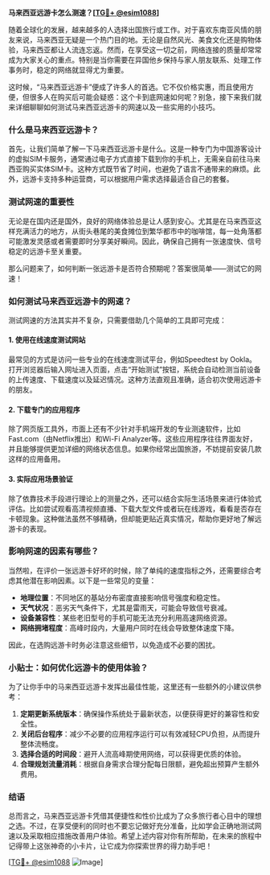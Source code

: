 **马来西亚远游卡怎么测速？[[TG💪+ @esim1088](https://t.me/s/esim1088)]**

随着全球化的发展，越来越多的人选择出国旅行或工作。对于喜欢东南亚风情的朋友来说，马来西亚无疑是一个热门目的地。无论是自然风光、美食文化还是购物体验，马来西亚都让人流连忘返。然而，在享受这一切之前，网络连接的质量却常常成为大家关心的重点。特别是当你需要在异国他乡保持与家人朋友联系、处理工作事务时，稳定的网络就显得尤为重要。

这时候，“马来西亚远游卡”便成了许多人的首选。它不仅价格实惠，而且使用方便，但很多人在购买后可能会疑惑：这个卡到底网速如何呢？别急，接下来我们就来详细聊聊如何测试马来西亚远游卡的网速以及一些实用的小技巧。

### 什么是马来西亚远游卡？

首先，让我们简单了解一下马来西亚远游卡是什么。这是一种专门为中国游客设计的虚拟SIM卡服务，通常通过电子方式直接下载到你的手机上，无需亲自前往马来西亚购买实体SIM卡。这种方式既节省了时间，也避免了语言不通带来的麻烦。此外，远游卡支持多种运营商，可以根据用户需求选择最适合自己的套餐。

### 测试网速的重要性

无论是在国内还是国外，良好的网络体验总是让人感到安心。尤其是在马来西亚这样充满活力的地方，从街头巷尾的美食摊位到繁华都市中的咖啡馆，每一处角落都可能激发灵感或者需要即时分享美好瞬间。因此，确保自己拥有一张速度快、信号稳定的远游卡至关重要。

那么问题来了，如何判断一张远游卡是否符合预期呢？答案很简单——测试它的网速！

### 如何测试马来西亚远游卡的网速？

测试网速的方法其实并不复杂，只需要借助几个简单的工具即可完成：

#### 1. 使用在线速度测试网站

最常见的方式是访问一些专业的在线速度测试平台，例如Speedtest by Ookla。打开浏览器后输入网址进入页面，点击“开始测试”按钮，系统会自动检测当前设备的上传速度、下载速度以及延迟情况。这种方法直观且准确，适合初次使用远游卡的朋友。

#### 2. 下载专门的应用程序

除了网页版工具外，市面上还有不少针对手机端开发的专业测速软件，比如Fast.com（由Netflix推出）和Wi-Fi Analyzer等。这些应用程序往往界面友好，并且能够提供更加详细的网络状态信息。如果你经常出国旅游，不妨提前安装几款这样的应用备用。

#### 3. 实际应用场景验证

除了依靠技术手段进行理论上的测量之外，还可以结合实际生活场景来进行体验式评估。比如尝试观看高清视频直播、下载大型文件或者玩在线游戏，看看是否存在卡顿现象。这种做法虽然不够精确，但却能更贴近真实情况，帮助你更好地了解远游卡的表现。

### 影响网速的因素有哪些？

当然啦，在评价一张远游卡好坏的时候，除了单纯的速度指标之外，还需要综合考虑其他潜在影响因素。以下是一些常见的变量：

- **地理位置**：不同地区的基站分布密度直接影响信号强度和稳定性。
- **天气状况**：恶劣天气条件下，尤其是雷雨天，可能会导致信号衰减。
- **设备兼容性**：某些老旧型号的手机可能无法充分利用高速网络资源。
- **网络拥堵程度**：高峰时段内，大量用户同时在线会导致整体速度下降。

因此，在选购远游卡时务必注意这些细节，以免造成不必要的困扰。

### 小贴士：如何优化远游卡的使用体验？

为了让你手中的马来西亚远游卡发挥出最佳性能，这里还有一些额外的小建议供参考：

1. **定期更新系统版本**：确保操作系统处于最新状态，以便获得更好的兼容性和安全性。
2. **关闭后台程序**：减少不必要的应用程序运行可以有效减轻CPU负担，从而提升整体流畅度。
3. **选择合适的时间段**：避开人流高峰期使用网络，可以获得更优质的体验。
4. **合理规划流量消耗**：根据自身需求合理分配每日限额，避免超出预算产生额外费用。

### 结语

总而言之，马来西亚远游卡凭借其便捷性和性价比成为了众多旅行者心目中的理想之选。不过，在享受便利的同时也不要忘记做好充分准备，比如学会正确地测试网速以及采取相应措施改善用户体验。希望上述内容对你有所帮助，在未来的旅程中记得带上这张神奇的小卡片，让它成为你探索世界的得力助手吧！

[[TG💪+ @esim1088](https://t.me/s/esim1088) ![Image](https://i.postimg.cc/4NQfJmqS/Snipaste-2025-05-13-00-14-12.png)]